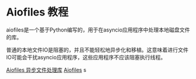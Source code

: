 # Aiofiles 教程


<show-structure depth="2"/>

aiofiles是一个基于Python编写的，用于在asyncio应用程序中处理本地磁盘文件的库。

普通的本地文件IO是阻塞的，并且不能轻松地异步化和移植。这意味着进行文件IO可能会干扰asyncio应用程序，这些应用程序不应该阻塞执行线程。

<seealso>
<category ref="ref_docs">
    <a href="https://mp.weixin.qq.com/s/oe1EJHImTuiNFoMR4YlBKg">Aiofiles 异步文件处理库</a>
</category>
<category ref="ref_github">
    <a href="https://github.com/Tinche/aiofiles">Aiofiles</a>
</category>
<category ref="ref_issues"></category>
<category ref="ref_hf"></category>
<category ref="ref_ms"></category>
</seealso>s